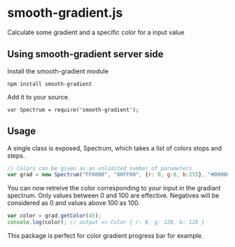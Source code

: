 
smooth-gradient.js
========================

Calculate some gradient and a specific color for a input value

Using smooth-gradient server side
---------------------------------
Install the smooth-gradient module

```
npm install smooth-gradient
```

Add it to your source.

```
var Spectrum = require('smooth-gradient');
```

Usage
--------------------

A single class is exposed, Spectrum, which takes a list of colors stops and steps.

```javascript
// Colors can be given as an unlimited number of parameters
var grad = new Spectrum("FF0000", "00FF00", {r: 0, g:0, b:255}, "#000000");
```

You can now retreive the color corresponding to your input in the gradiant spectrum.
Only values between 0 and 100 are effective. Negatives will be considered as 0 and values above 100 as 100.

```javascript
var color = grad.getColor(45);
console.log(color); // output => Color { r: 0, g: 128, b: 128 }
```

This package is perfect for color gradient progress bar for example.